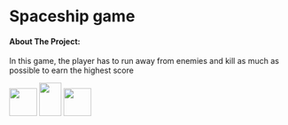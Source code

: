 # Spaceship game

<h4>About The Project:</h4>
<p>In this game, the player has to run away from enemies and kill as much as possible to earn the highest score</p>

<img src="./Assets/Images/power.png" width="50px" height="50px" />
<img src="./Assets/Images/portal_SE.png" width="40px" height="60px" />
<img src="./Assets/Images/Space.png" width="50px" height="50px" />
